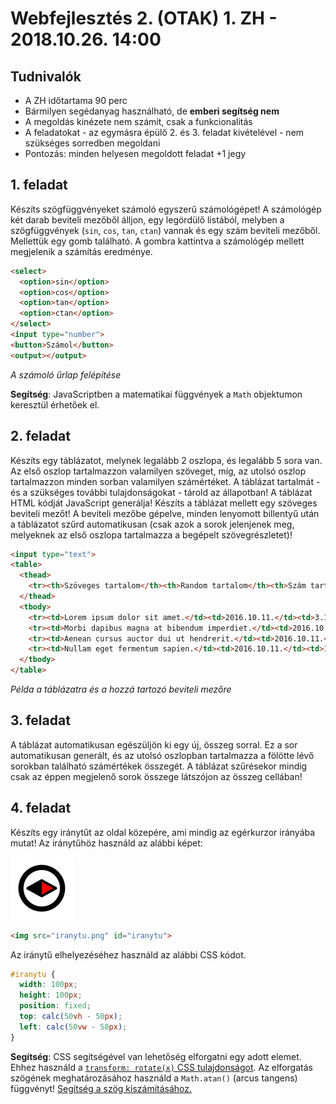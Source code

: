 # Webfejlesztés 2. (OTAK) 1. ZH - 2018.10.26. 14:00

## Tudnivalók

- A ZH időtartama 90 perc
- Bármilyen segédanyag használható, de **emberi segítség nem**
- A megoldás kinézete nem számít, csak a funkcionalitás
- A feladatokat - az egymásra épülő 2. és 3. feladat kivételével - nem szükséges sorredben megoldani
- Pontozás: minden helyesen megoldott feladat +1 jegy

## 1. feladat

Készíts szögfüggvényeket számoló egyszerű számológépet! A számológép két darab beviteli mezőből álljon, egy legördülő listából, melyben a szögfüggvények (`sin`, `cos`, `tan`, `ctan`) vannak és egy szám beviteli mezőből. Mellettük egy gomb található. A gombra kattintva a számológép mellett megjelenik a számítás eredménye.

```html
<select>
  <option>sin</option>
  <option>cos</option>
  <option>tan</option>
  <option>ctan</option>
</select>
<input type="number">
<button>Számol</button>
<output></output>
```
_A számoló űrlap felépítése_

**Segítség**: JavaScriptben a matematikai függvények a `Math` objektumon keresztül érhetőek el.

## 2. feladat

Készíts egy táblázatot, melynek legalább 2 oszlopa, és legalább 5 sora van. Az első oszlop tartalmazzon valamilyen szöveget, míg, az utolsó oszlop tartalmazzon minden sorban valamilyen számértéket. A táblázat tartalmát - és a szükséges további tulajdonságokat - tárold az állapotban! A táblázat HTML kódját JavaScript generálja! Készíts a táblázat mellett egy szöveges beviteli mezőt! A beviteli mezőbe gépelve, minden lenyomott billentyű után a táblázatot szűrd automatikusan (csak azok a sorok jelenjenek meg, melyeknek az első oszlopa tartalmazza a begépelt szövegrészletet)!

```html
<input type="text">
<table>
  <thead>
    <tr><th>Szöveges tartalom</th><th>Random tartalom</th><th>Szám tartalom</th></tr>
  </thead>
  <tbody>
    <tr><td>Lorem ipsum dolor sit amet.</td><td>2016.10.11.</td><td>3.15</td></tr>
    <tr><td>Morbi dapibus magna at bibendum imperdiet.</td><td>2016.10.11.</td><td>12.47</td></tr>
    <tr><td>Aenean cursus auctor dui ut hendrerit.</td><td>2016.10.11.</td><td>17.01</td></tr>
    <tr><td>Nullam eget fermentum sapien.</td><td>2016.10.11.</td><td>10.23</td></tr>
  </tbody>
</table>
```
_Példa a táblázatra és a hozzá tartozó beviteli mezőre_

## 3. feladat

A táblázat automatikusan egészüljön ki egy új, összeg sorral. Ez a sor automatikusan generált, és az utolsó oszlopban tartalmazza a fölötte lévő sorokban található számértékek összegét. A táblázat szűrésekor mindig csak az éppen megjelenő sorok összege látszójon az összeg cellában!

## 4. feladat

Készíts egy iránytűt az oldal közepére, ami mindig az egérkurzor irányába mutat! Az iránytűhöz használd az alábbi képet:

![iránytű](assets/images/iranytu.png)

```html
<img src="iranytu.png" id="iranytu">
```

Az iránytű elhelyezéséhez használd az alábbi CSS kódot.

```css
#iranytu {
  width: 100px;
  height: 100px;
  position: fixed;
  top: calc(50vh - 50px);
  left: calc(50vw - 50px);
}
```

**Segítség**: CSS segítségével van lehetőség elforgatni egy adott elemet. Ehhez használd a [`transform: rotate(x)` CSS tulajdonságot](https://developer.mozilla.org/en-US/docs/Web/CSS/transform-function/rotate). Az elforgatás szögének meghatározásához használd a `Math.atan()` (arcus tangens) függvényt! [Segítség a szög kiszámításához.](https://hu.wikipedia.org/wiki/Sz%C3%B6gf%C3%BCggv%C3%A9nyek#Defin%C3%ADci%C3%B3_a_der%C3%A9ksz%C3%B6g%C5%B1_h%C3%A1romsz%C3%B6gben)

